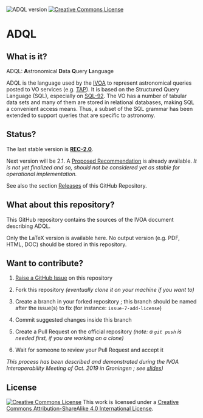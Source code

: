 ![ADQL version](https://img.shields.io/badge/ADQL-PR--2.1-yellow.svg)
[![Creative Commons License](https://i.creativecommons.org/l/by-sa/4.0/80x15.png)](http://creativecommons.org/licenses/by-sa/4.0/)

# ADQL

## What is it?

ADQL: **A**stronomical **D**ata **Q**uery **L**anguage

ADQL is the language used by the [IVOA](http://www.ivoa.net/) to represent
astronomical queries posted to VO services (e.g.
[TAP](http://www.ivoa.net/documents/TAP/)). It is based on the Structured Query
Language (SQL), especially on [SQL-92](https://en.wikipedia.org/wiki/SQL-92).
The VO has a number of tabular data sets and many of them are stored in
relational databases, making SQL a convenient access means. Thus, a subset of
the SQL grammar has been extended to support queries that are specific to
astronomy.

## Status?

The last stable version is
**[REC-2.0](http://www.ivoa.net/documents/latest/ADQL.html)**.

Next version will be 2.1. A
[Proposed Recommendation](http://www.ivoa.net/documents/ADQL/20180112/) is
already available. _It is not yet finalized and so, should not be considered
yet as stable for operational implementation._

See also the section
[Releases](https://github.com/ivoa-std/ADQL/releases) of this GitHub Repository.

## What about this repository?

This GitHub repository contains the sources of the IVOA document describing
ADQL.

Only the LaTeX version is available here. No output version (e.g. PDF, HTML,
DOC) should be stored in this repository.

## Want to contribute?

1. [Raise a GitHub Issue](https://github.com/ivoa-std/ADQL/issues/new) on this
   repository

2. Fork this repository _(eventually clone it on your machine if you want to)_

3. Create a branch in your forked repository ; this branch should be named after the issue(s) to fix (for instance: `issue-7-add-license`)

4. Commit suggested changes inside this branch

5. Create a Pull Request on the official repository _(note: a `git push` is needed first, if you are working on a clone)_

6. Wait for someone to review your Pull Request and accept it

_This process has been described and demonstrated during the IVOA Interoperability Meeting of Oct. 2019 in Groningen ; see [slides](https://wiki.ivoa.net/internal/IVOA/InterOpOct2019GitHub/IVOA_Github.pdf))_

## License

[![Creative Commons License](https://i.creativecommons.org/l/by-sa/4.0/88x31.png)](http://creativecommons.org/licenses/by-sa/4.0/)
This work is licensed under a
[Creative Commons Attribution-ShareAlike 4.0 International License](http://creativecommons.org/licenses/by-sa/4.0/).

